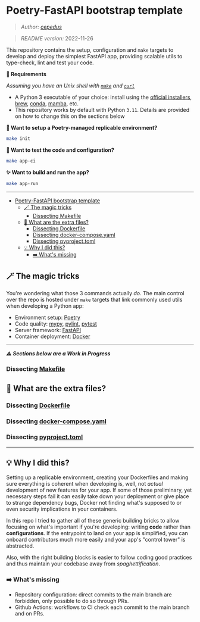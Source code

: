 # Poetry-FastAPI bootstrap template
> *Author: [cepedus](https://www.github.com/cepedus)*

> *README version:* 2022-11-26

This repository contains the setup, configuration and `make` targets to develop and deploy the simplest FastAPI app, providing scalable utils to type-check, lint and test your code.

**🚦 Requirements**

*Assuming you have an Unix shell with [`make`](https://www.gnu.org/software/make/) and [`curl`](https://curl.se/)*


- A Python 3 executable of your choice: install using the [official installers](https://www.python.org/downloads/), [brew](https://brew.sh/), [conda](https://docs.conda.io/en/latest/miniconda.html), [mamba](https://mamba.readthedocs.io/en/latest/index.html), etc.
- This repository works by default with Python `3.11`. Details are provided on how to change this on the sections below

**🥾 Want to setup a Poetry-managed replicable environment?**
```bash
make init
```

**🧪 Want to test the code and configuration?**
```bash
make app-ci
```

**✨ Want to build and run the app?**
```bash
make app-run
```

---

- [Poetry-FastAPI bootstrap template](#poetry-fastapi-bootstrap-template)
  - [🪄 The magic tricks](#-the-magic-tricks)
    - [Dissecting Makefile](#dissecting-makefile)
  - [👀 What are the extra files?](#-what-are-the-extra-files)
    - [Dissecting Dockerfile](#dissecting-dockerfile)
    - [Dissecting docker-compose.yaml](#dissecting-docker-composeyaml)
    - [Dissecting pyproject.toml](#dissecting-pyprojecttoml)
  - [💡 Why I did this?](#-why-i-did-this)
    - [➡️ What's missing](#️-whats-missing)

## 🪄 The magic tricks

You're wondering what those 3 commands actually *do*. The main control over the repo is hosted under `make` targets that link commonly used utils when developing a Python app:

- Environment setup: [Poetry](https://python-poetry.org/docs/)
- Code quality: [mypy](https://mypy.readthedocs.io/en/stable/), [pylint](https://pylint.pycqa.org/en/latest/), [pytest](https://docs.pytest.org/en/latest/)
- Server framework: [FastAPI](https://fastapi.tiangolo.com/)
- Container deployment: [Docker](https://docs.docker.com/get-started/overview/)

--- 
***⚠️ Sections below are a Work in Progress***

### Dissecting [Makefile](./Makefile)

## 👀 What are the extra files?

### Dissecting [Dockerfile](./Dockerfile)


### Dissecting [docker-compose.yaml](./docker-compose.yaml)


### Dissecting [pyproject.toml](./pyproject.toml)

---

## 💡 Why I did this?

Setting up a replicable environment, creating your Dockerfiles and making sure everything is coherent when developing is, well, not *actual* development of new features for your app. If some of those preliminary, yet necessary steps fail it can easily take down your deployment or give place to strange dependency bugs, Docker not finding what's supposed to or even security implications in your containers.

In this repo I tried to gather all of these generic building bricks to allow focusing on what's important if you're developing: writing **code** rather than **configurations**. If the entrypoint to land on your app is simplified, you can onboard contributors much more easily and your app's "control tower" is abstracted. 

Also, with the right building blocks is easier to follow coding good practices and thus maintain your codebase away from *spaghettification*.

### ➡️ What's missing
- Repository configuration: direct commits to the main branch are forbidden, only possible to do so through PRs.
- Github Actions: workflows to CI check each commit to the main branch and on PRs.
